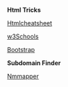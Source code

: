 **Html Tricks**

[Htmlcheatsheet](https://www.codewithharry.com/blogpost/html-cheatsheet)

[w3Schools](https://www.w3schools.com/)

[Bootstrap](https://getbootstrap.com/)

**Subdomain Finder**

[Nmmapper](https://www.nmmapper.com/sys/tools/subdomainfinder/)
